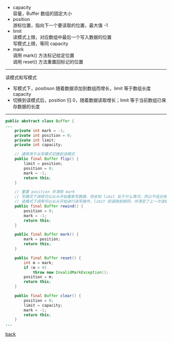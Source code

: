 - capacity  
容量，Buffer 数组的固定大小  
- position  
游标位置，指向下一个要读取的位置，最大值 -1    
- limit  
读模式上限，对应数组中最后一个写入数据的位置  
写模式上限，等同 capacity  
- mark  
调用 mark() 方法标记给定位置  
调用 reset() 方法重置回标记的位置  

---  

读模式和写模式  
- 写模式下，positison 随着数据添加到数组而增长，limit 等于数组长度 capacity  
- 切换到读模式后，position 归 0，随着数据读取增长；limit 等于当前数组已保存数据的长度  

---

```Java
public abstract class Buffer {
...
    private int mark = -1;
    private int position = 0;
    private int limit;
    private int capacity;

    // 通常用于从写模式切换到读模式
    public final Buffer flip() {
        limit = position;
        position = 0;
        mark = -1;
        return this;
    }

    // 重置 position 并清除 mark 
    // 写模式下调用可以从头开始重新写数据，但未知 limit 处于什么情况，所以不适合用于改成读模式  
    // 读模式下调用可以从头开始进行读写操作，limit 和调用前相同，并清空了上一次读模式可能留下的 mark  
    public final Buffer rewind() {
        position = 0;
        mark = -1;
        return this;
    }

    public final Buffer mark() {
        mark = position;
        return this;
    }

    public final Buffer reset() {
        int m = mark;
        if (m < 0)
            throw new InvalidMarkException();
        position = m;
        return this;
    }

    public final Buffer clear() {
        position = 0;
        limit = capacity;
        mark = -1;
        return this;
    }
...
```


[back](../2.md)  